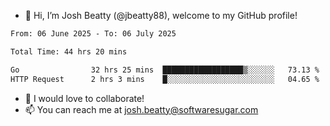 - 👋 Hi, I’m Josh Beatty (@jbeatty88), welcome to my GitHub profile!

<!--START_SECTION:waka-->

```txt
From: 06 June 2025 - To: 06 July 2025

Total Time: 44 hrs 20 mins

Go                32 hrs 25 mins  ██████████████████▒░░░░░░   73.13 %
HTTP Request      2 hrs 3 mins    █░░░░░░░░░░░░░░░░░░░░░░░░   04.65 %
```

<!--END_SECTION:waka-->

- 💞️ I would love to collaborate!
- 📫 You can reach me at josh.beatty@softwaresugar.com

<!---
jbeatty88/jbeatty88 is a ✨ special ✨ repository because its `README.md` (this file) appears on your GitHub profile.
You can click the Preview link to take a look at your changes.
--->
